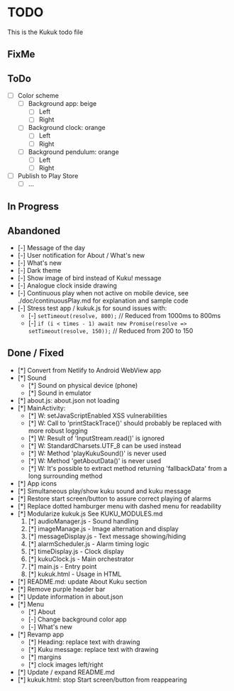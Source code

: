 # TODO
This is the Kukuk todo file

## FixMe

## ToDo
- [ ] Color scheme
  - [ ] Background app: beige
    - [ ] Left
    - [ ] Right
  - [ ] Background clock: orange
    - [ ] Left
    - [ ] Right
  - [ ] Background pendulum: orange
    - [ ] Left
    - [ ] Right

- [ ] Publish to Play Store
  - [ ] ...

## In Progress

## Abandoned
- [-] Message of the day
- [-] User notification for About / What's new
- [-] What's new
- [-] Dark theme
- [-] Show image of bird instead of Kuku! message
- [-] Analogue clock inside drawing
- [-] Continuous play when not active on mobile device, see ./doc/continuousPlay.md for explanation and sample code
- [-] Stress test app / kukuk.js for sound issues with:
  - [-] `setTimeout(resolve, 800);`  // Reduced from 1000ms to 800ms
  - [-] `if (i < times - 1) await new Promise(resolve => setTimeout(resolve, 150));`  // Reduced from 200 to 150

## Done / Fixed
- [*] Convert from Netlify to Android WebView app
- [*] Sound
  - [*] Sound on physical device (phone)
  - [*] Sound in emulator
- [*] about.js: about.json not loading
- [*] MainActivity:
  - [*] W: setJavaScriptEnabled XSS vulnerabilities
  - [*] W: Call to 'printStackTrace()' should probably be replaced with more robust logging
  - [*] W: Result of 'InputStream.read()' is ignored
  - [*] W: StandardCharsets.UTF_8 can be used instead
  - [*] W: Method 'playKukuSound()' is never used
  - [*] W: Method 'getAboutData()' is never used
  - [*] W: It's possible to extract method returning 'fallbackData' from a long surrounding method
- [*] App icons
- [*] Simultaneous play/show kuku sound and kuku message
- [*] Restore start screen/button to assure correct playing of alarms
- [*] Replace dotted hamburger menu with dashed menu for readability
- [*] Modularize kukuk.js
  See KUKU_MODULES.md
  1. [*] audioManager.js - Sound handling
  2. [*] imageManage.js - Image alternation and display
  3. [*] messageDisplay.js - Text message showing/hiding
  4. [*] alarmScheduler.js - Alarm timing logic
  5. [*] timeDisplay.js - Clock display
  6. [*] kukuClock.js - Main orchestrator
  7. [*] main.js - Entry point
  8. [*] kukuk.html - Usage in HTML
- [*] README.md: update About Kuku section
- [*] Remove purple header bar
- [*] Update information in about.json
- [*] Menu
  - [*] About
  - [-] Change background color app
  - [-] What's new
- [*] Revamp app
  - [*] Heading: replace text with drawing
  - [*] Kuku message: replace text with drawing
  - [*] margins
  - [*] clock images left/right
- [*] Update / expand README.md
- [*] kukuk.html: stop Start screen/button from reappearing 
